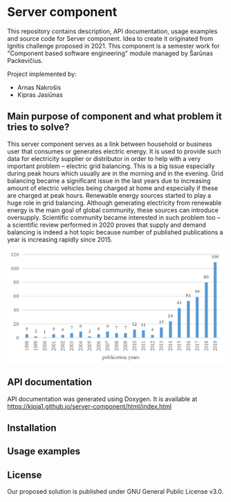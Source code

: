 # Server component

This repository contains description, API documentation, usage examples and source code for Server component. Idea to create it originated from Ignitis challenge proposed in 2021. This component is a semester work for "Component based software engineering" module managed by Šarūnas Packevičius.

Project implemented by:
* Arnas Nakrošis
* Kipras Jasiūnas

## Main purpose of component and what problem it tries to solve?

This server component serves as a link between household or business user that consumes or generates electric energy. It is used to provide such data for electricity supplier or distributor in order to help with a very important problem – electric grid balancing. This is a big issue especially during peak hours which usually are in the morning and in the evening. Grid balancing became a significant issue in the last years due to increasing amount of electric vehicles being charged at home and especially if these are charged at peak hours. Renewable energy sources started to play a huge role in grid balancing. Although generating electricity from renewable energy is the main goal of global community, these sources can introduce oversupply. Scientific community became interested in such problem too – a scientific review performed in 2020 proves that supply and demand balancing is indeed a hot topic because number of published publications a year is increasing rapidly since 2015.

![Image of Publications](https://github.com/kipja1/server-component/blob/main/photos/publications.PNG)

## API documentation
API documentation was generated using Doxygen. It is available at https://kipja1.github.io/server-component/html/index.html

## Installation

## Usage examples

## License
Our proposed solution is published under GNU General Public License v3.0.
